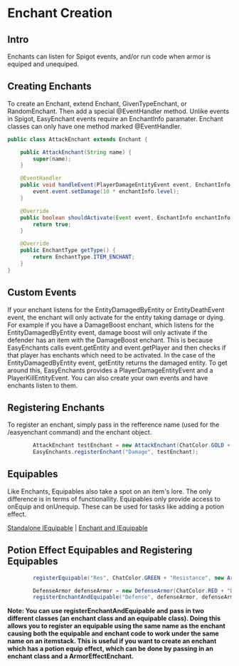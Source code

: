 # Enchant Creation
## Intro
Enchants can listen for Spigot events, and/or run code when armor is equiped and unequiped.

## Creating Enchants
To create an Enchant, extend Enchant, GivenTypeEnchant, or RandomEnchant. Then add a special @EventHandler method. Unlike events in Spigot, EasyEnchant events require an EnchantInfo paramater. Enchant classes can only have one method marked @EventHandler.

```java
public class AttackEnchant extends Enchant {

    public AttackEnchant(String name) {
        super(name);
    }

    @EventHandler
    public void handleEvent(PlayerDamageEntityEvent event, EnchantInfo enchantInfo){
        event.event.setDamage(10 * enchantInfo.level);
    }

    @Override
    public boolean shouldActivate(Event event, EnchantInfo enchantInfo) {
        return true;
    }

    @Override
    public EnchantType getType() {
        return EnchantType.ITEM_ENCHANT;
    }
}
```

## Custom Events
If your enchant listens for the EntityDamagedByEntity or EntityDeathEvent event, the enchant will only activate for the entity taking damage or dying. For example if you have a DamageBoost enchant, which listens for the EntityDamagedByEntity event, damage boost will only activate if the defender has an item with the DamageBoost enchant. This is because EasyEnchants calls event.getEntity and event.getPlayer and then checks if that player has enchants which need to be activated. In the case of the EntityDamagedByEntity event, getEntity returns the damaged entity. To get around this, EasyEnchants provides a PlayerDamageEntityEvent and a PlayerKillEntityEvent.  You can also create your own events and have enchants listen to them.

## Registering Enchants

To register an enchant, simply pass in the refference name (used for the /easyenchant command) and the enchant object.

```java
        AttackEnchant testEnchant = new AttackEnchant(ChatColor.GOLD + "AttackEnchant");
        EasyEnchants.registerEnchant("Damage", testEnchant);
```

## Equipables

Like Enchants, Equipables also take a spot on an item's lore. The only difference is in terms of functionallity. Equipables only provide access to onEquip and onUnequip. These can be used for tasks like adding a potion effect.

[Standalone IEquipable](https://github.com/Exeton/EasyEnchants/blob/master/easy_enchants/src/main/java/online/fireflower/easy_enchants/enchant_types/ArmorEffectEnchant.java) |
[Enchant and IEquipable](https://github.com/Exeton/EasyEnchants/blob/master/easy_enchants/src/main/java/online/fireflower/easy_enchants/test_ingame/DefenseArmor.java)

## Potion Effect Equipables and Registering Equipables

```java
        registerEquipable("Res", ChatColor.GREEN + "Resistance", new ArmorEffectEnchant(PotionEffectType.DAMAGE_RESISTANCE));

        DefenseArmor defenseArmor = new DefenseArmor(ChatColor.RED + "DefensiveEnchant");
        registerEnchantAndEquipable("Defense", defenseArmor, defenseArmor);
```

**Note: You can use registerEnchantAndEquipable and pass in two different classes (an enchant class and an equipable class). Doing this allows you to register an equipable using the same name as the enchant causing both the equipable and enchant code to work under the same name on an itemstack. This is useful if you want to create an enchant which has a potion equip effect, which can be done by passing in an enchant class and a ArmorEffectEnchant.**
